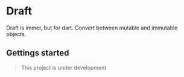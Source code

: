 # Draft

Draft is immer, but for dart. Convert between mutable and immutable objects.

## Gettings started

> This project is under development
